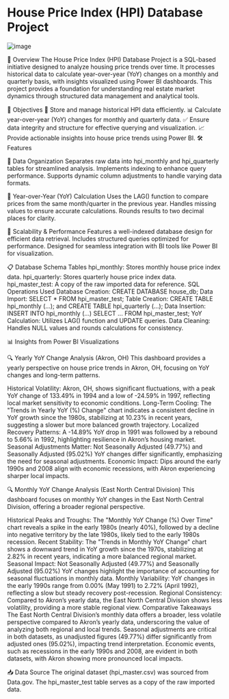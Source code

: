 # House Price Index (HPI) Database Project

![image](https://github.com/user-attachments/assets/7cdc5fde-a1ab-42c5-8b27-f147985be2b2)



📌 Overview
The House Price Index (HPI) Database Project is a SQL-based initiative designed to analyze housing price trends over time. It processes historical data to calculate year-over-year (YoY) changes on a monthly and quarterly basis, with insights visualized using Power BI dashboards. This project provides a foundation for understanding real estate market dynamics through structured data management and analytical tools.


🎯 Objectives
📂 Store and manage historical HPI data efficiently.
📊 Calculate year-over-year (YoY) changes for monthly and quarterly data.
✅ Ensure data integrity and structure for effective querying and visualization.
📈 Provide actionable insights into house price trends using Power BI.
🛠️ Features

🔹 Data Organization
Separates raw data into hpi_monthly and hpi_quarterly tables for streamlined analysis.
Implements indexing to enhance query performance.
Supports dynamic column adjustments to handle varying data formats.

🔹 Year-over-Year (YoY) Calculation
Uses the LAG() function to compare prices from the same month/quarter in the previous year.
Handles missing values to ensure accurate calculations.
Rounds results to two decimal places for clarity.

🔹 Scalability & Performance
Features a well-indexed database design for efficient data retrieval.
Includes structured queries optimized for performance.
Designed for seamless integration with BI tools like Power BI for visualization.

📋 Database Schema
Tables
hpi_monthly: Stores monthly house price index data.
hpi_quarterly: Stores quarterly house price index data.
hpi_master_test: A copy of the raw imported data for reference.
SQL Operations Used
Database Creation: CREATE DATABASE house_db;
Data Import: SELECT * FROM hpi_master_test;
Table Creation: CREATE TABLE hpi_monthly (...); and CREATE TABLE hpi_quarterly (...);
Data Insertion: INSERT INTO hpi_monthly (...) SELECT ... FROM hpi_master_test;
YoY Calculation: Utilizes LAG() function and UPDATE queries.
Data Cleaning: Handles NULL values and rounds calculations for consistency.

📊 Insights from Power BI Visualizations


🔍 Yearly YoY Change Analysis (Akron, OH)
This dashboard provides a yearly perspective on house price trends in Akron, OH, focusing on YoY changes and long-term patterns.

Historical Volatility: Akron, OH, shows significant fluctuations, with a peak YoY change of 133.49% in 1994 and a low of -24.59% in 1997, reflecting local market sensitivity to economic conditions.
Long-Term Cooling: The "Trends in Yearly YoY (%) Change" chart indicates a consistent decline in YoY growth since the 1980s, stabilizing at 10.23% in recent years, suggesting a slower but more balanced growth trajectory.
Localized Recovery Patterns: A -14.89% YoY drop in 1991 was followed by a rebound to 5.66% in 1992, highlighting resilience in Akron’s housing market.
Seasonal Adjustments Matter: Not Seasonally Adjusted (49.77%) and Seasonally Adjusted (95.02%) YoY changes differ significantly, emphasizing the need for seasonal adjustments.
Economic Impact: Dips around the early 1990s and 2008 align with economic recessions, with Akron experiencing sharper local impacts.

🔍 Monthly YoY Change Analysis (East North Central Division)
This dashboard focuses on monthly YoY changes in the East North Central Division, offering a broader regional perspective.

Historical Peaks and Troughs: The "Monthly YoY Change (%) Over Time" chart reveals a spike in the early 1980s (nearly 40%), followed by a decline into negative territory by the late 1980s, likely tied to the early 1980s recession.
Recent Stability: The "Trends in Monthly YoY Change" chart shows a downward trend in YoY growth since the 1970s, stabilizing at 2.82% in recent years, indicating a more balanced regional market.
Seasonal Impact: Not Seasonally Adjusted (49.77%) and Seasonally Adjusted (95.02%) YoY changes highlight the importance of accounting for seasonal fluctuations in monthly data.
Monthly Variability: YoY changes in the early 1990s range from 0.00% (May 1991) to 2.72% (April 1992), reflecting a slow but steady recovery post-recession.
Regional Consistency: Compared to Akron’s yearly data, the East North Central Division shows less volatility, providing a more stable regional view.
Comparative Takeaways
The East North Central Division’s monthly data offers a broader, less volatile perspective compared to Akron’s yearly data, underscoring the value of analyzing both regional and local trends.
Seasonal adjustments are critical in both datasets, as unadjusted figures (49.77%) differ significantly from adjusted ones (95.02%), impacting trend interpretation.
Economic events, such as recessions in the early 1990s and 2008, are evident in both datasets, with Akron showing more pronounced local impacts.


📥 Data Source
The original dataset (hpi_master.csv) was sourced from Data.gov. The hpi_master_test table serves as a copy of the raw imported data.
